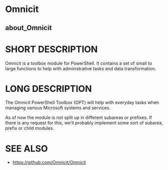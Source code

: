 # Omnicit
## about_Omnicit

# SHORT DESCRIPTION
Omnicit is a toolbox module for PowerShell. It contains a set of small to large functions to help with administrative tasks and data transformation.

# LONG DESCRIPTION
The Omnicit PowerShell Toolbox (OPT) will help with everyday tasks when managing various Microsoft systems and services.

As of now the module is not split up in different subareas or prefixes. If there is any request for this, we'll probably implement some sort of subarea, prefix or child modules.


# SEE ALSO
- https://github.com/Omnicit/Omnicit